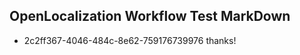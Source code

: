 ## OpenLocalization Workflow Test MarkDown

* 2c2ff367-4046-484c-8e62-759176739976 
thanks!



<!--HONumber=Jan16_HO2-->
